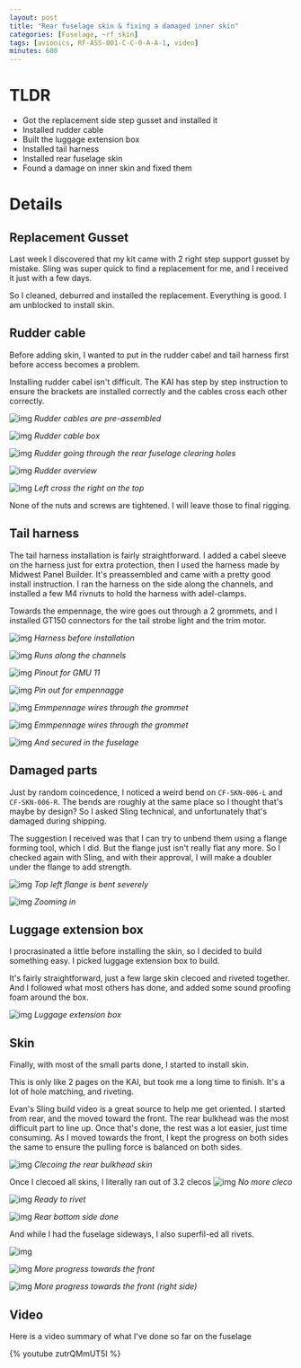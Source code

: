 ```yaml
---
layout: post
title: "Rear fuselage skin & fixing a damaged inner skin"
categories: [Fuselage, ~rf_skin]
tags: [avionics, RF-ASS-001-C-C-0-A-A-1, video]
minutes: 600
---
```


# TLDR

- Got the replacement side step gusset and installed it
- Installed rudder cable
- Built the luggage extension box
- Installed tail harness
- Installed rear fuselage skin
- Found a damage on inner skin and fixed them

# Details

## Replacement Gusset

Last week I discovered that my kit came with 2 right step support gusset by mistake. Sling was super quick to find a replacement for me, and I received it just with a few days.

So I cleaned, deburred and installed the replacement. Everything is good. I am unblocked to install skin.

## Rudder cable

Before adding skin, I wanted to put in the rudder cabel and tail harness first before access becomes a problem.

Installing rudder cabel isn't difficult. The KAI has step by step instruction to ensure the brackets are installed correctly and the cables cross each other correctly.

![img](https://lh3.googleusercontent.com/pw/AP1GczMpdMFMAsRLIeSmys1epOKYODvx5F64FWpVK__lIoxBSLjq2ztCfCZ8Y6B56hBOabTHPd742-Lhhe1-dYPeUll25_LQ8-rSdXbTYclbhqIH_prQiTqcbMmR9CokO_a0b86vJvYolI3AzzZ5bzV7J5XYiA=w786-h1044-s-no-gm?authuser=0)
_Rudder cables are pre-assembled_

![img](https://lh3.googleusercontent.com/pw/AP1GczM-irmN8NAs55eEDLGh47eB0v3_mEVAeMaJr9KzqsE9hPdU1xhJ-27d0H5rSeEYJJez0-GJeGt1859e_8Tt2HVH3VX9atm4-1aRk6sOQvxvtJyV7Q9ryWz6SWaWv-rKGZPD-ujKOx7KVQlBqiElxzlAlQ=w786-h1044-s-no-gm?authuser=0)
_Rudder cable box_

![img](https://lh3.googleusercontent.com/pw/AP1GczOzaRzzrkiEOVjN9k-ktNCx92VwtxesB73imUaIp-sjnJvPID5y9PPe38WRmimh1uR9s82EHtk_B6shmRIlwNLIo4Dttw6MUnZ5lHh9VItZDkUkV4j2djhxYQb5_xsqxu8RAYnwU-RbyMLRN4OsfMovPQ=w786-h1044-s-no-gm?authuser=0)
_Rudder going through the rear fuselage clearing holes_

![img](https://lh3.googleusercontent.com/pw/AP1GczN6I1CDyy_NYOMFvOjSq1GtSALSiahJBWDZyExFqUpK5DDGphPDkmLnybLIms-yl8FTH-v0xdd3PIQ9NsyER6z0JOKsCb_BjBTVu2FxaYlwhhCkbrhe6nekNs4_Tj8TFys79Xal5k81FwvWW7jd815UVw=w786-h1044-s-no-gm?authuser=0)
_Rudder overview_

![img](https://lh3.googleusercontent.com/pw/AP1GczPDeOhTI7o0HIk7UCqKHZ5weAig8tSAozlEVPQPP5rWbDREWsUWZVZt5movaedgbxUaO8_Q3LzrKDiClbb4V9KOtA6tvbXiDTsi0V7RC7leSOzR4XToyKGebt_PV5-W8CdPRNkRfynCFck2_JJAnHuYUQ=w786-h1044-s-no-gm?authuser=0)
_Left cross the right on the top_

None of the nuts and screws are tightened. I will leave those to final rigging.

## Tail harness

The tail harness installation is fairly straightforward. I added a cabel sleeve on the harness just for extra protection, then I used the harness made by Midwest Panel Builder. It's preassembled and came with a pretty good install instruction. I ran the harness on the side along the channels, and installed a few M4 rivnuts to hold the harness with adel-clamps.

Towards the empennage, the wire goes out through a 2 grommets, and I installed GT150 connectors for the tail strobe light and the trim motor.

![img](https://lh3.googleusercontent.com/pw/AP1GczPCfx_XUB-KvhsfNYz9A5lGIO9zVgPfouDdnpZJKxWC7sVjp2ymDwmB2ab0NyZVsmSmP33KN-rODRSCXUoBa21tLgLUndoSYeOjWRsvp_pgn8yN-kdDRSSUimBuVByA6SgJ6HN8FOFkAnXrdI-0lwTsbg=w1352-h1018-s-no-gm?authuser=0)
_Harness before installation_

![img](https://lh3.googleusercontent.com/pw/AP1GczPSx-w22GAoe2eNQDHUuAS7YpZxS0hQDPhArY77af5unqo9a8ZDKFtqCFQTZxWiahTxVg5xkC4VYKxioZVNQ_SGcGy9vKwRLOzCJYiBe7bKcKROHhLQcjXeWukw0a3Ll_gOSrOQzY2QXWyjNzDswI8Wlg=w786-h1044-s-no-gm?authuser=0)
_Runs along the channels_

![img](https://lh3.googleusercontent.com/pw/AP1GczPCgxI4h7apS3kYLW802V_UtJqiCjXvM0hG0BW80td24EypS8qkr0KsU-o3GQ8gBv4hNXvFFqOcKfC5loB247oagXvSBilHVDerAN2FuXo2XVANkzj2X7tv1ak3upNc2HIDuCHMaNMuQAO5_DicQRX0zQ=w786-h1044-s-no-gm?authuser=0)
_Pinout for GMU 11_

![img](https://lh3.googleusercontent.com/pw/AP1GczNckesngpMhvXfqA3YEJOk0C8R_It-_53H87t-2TAbzgdK_AkMnXEOKQXcaz83LNTp3oBewvYXOGbWo81Sf0m8L7h8XWFYx3zXtcjrWVIlZpqQAEaDjLDLzIxVmZ3e4KpuAo-H-GJaJewykT6QnFRAC0w=w786-h1044-s-no-gm?authuser=0)
_Pin out for empennagge_

![img](https://lh3.googleusercontent.com/pw/AP1GczPbZ_uN-X54NbkJhOgeTjM74FMw_V3KTSFjIN6-bDVkUCPcY37u5rGxji3s0GrQR-609fR784eDZSWxcUNQ4hMmyV2AosSAFhyoqB5JhPPqoajcqAY12hI16Yfc97-yGg52xmpHq1PwwFlzRMl6kJCZHw=w1352-h1018-s-no-gm?authuser=0)
_Emmpennage wires through the grommet_

![img](https://lh3.googleusercontent.com/pw/AP1GczNVOqNz1CRJL_SJ5LTUVK9zYc5EDp6BV5IdrZVjPDlcv5hhHdtEXlJ9j4np2EiQYl4XQBsmxgBksj1oVOL1WKaNlq5FWx4gBc4M8n80Ub_M9eBNXzb9hqewfV4KzSZOHhJg5bck4gc2NqRpBTVupE2a4g=w1352-h1018-s-no-gm?authuser=0)
_Emmpennage wires through the grommet_

![img](https://lh3.googleusercontent.com/pw/AP1GczP2ia9aT3tD9LmTwlp4ITja1f-90AfCGFxkJdbgTvM8VXrOpY44vzJNNeaLpZC3oVvDoJu77OOqMZ2Xlb9S5zg1guxY0DeTIrHW34iz3PDmGwv2OE2RfQXGBkCKq3UG6UK4cCrIkd8AGzU8pdPwB9EGjw=w1352-h1018-s-no-gm?authuser=0)
_And secured in the fuselage_

## Damaged parts

Just by random coincedence, I noticed a weird bend on `CF-SKN-006-L` and `CF-SKN-006-R`. The bends are roughly at the same place so I thought that's maybe by design? So I asked Sling technical, and unfortunately that's damaged during shipping.

The suggestion I received was that I can try to unbend them using a flange forming tool, which I did. But the flange just isn't really flat any more. So I checked again with Sling, and with their approval, I will make a doubler under the flange to add strength.

![img](https://lh3.googleusercontent.com/pw/AP1GczMM7xugQ_NgcFOWJVnrvAsBieFH_uHU-NP88SZbjPm0sVACWePelMyNtNXyBDujLt59O6m3BejyC-HnAZPBseZBCh90_ECuNuvdM1AyOYW7KyLpgu7zxGrGOvoj4gY3NWePTTaG33Lf2n4HGhexMelAFw=w1352-h1018-s-no-gm?authuser=0)
_Top left flange is bent severely_

![img](https://lh3.googleusercontent.com/pw/AP1GczOLNu3ifhnsgj7-oLDW53m78pQfViwPQ6IZbuMguTuaV84YIYFU6MrSXlH0Aj3skDnLXo67cZkH92JXslc_1zzoc-EhwFRMhD3UbE0ChTCgt953p7ZKe9BvX21SqwbFKicErmL_M2tO4tLN7wGT7-zRFg=w1352-h1018-s-no-gm?authuser=0)
_Zooming in_

## Luggage extension box

I procrasinated a little before installing the skin, so I decided to build something easy. I picked luggage extension box to build.

It's fairly straightforward, just a few large skin clecoed and riveted together. And I followed what most others has done, and added some sound proofing foam around the box.

![img](https://lh3.googleusercontent.com/pw/AP1GczPa2VkyhbUQ1TDxfVCfTCTNHRd5Ba_tSOojnQe9B5nQO79YKKOgUTwvyc9iCqe1YxzFSr_ON-PKcNo5NzriIHKXL4JnETJ8_TiPXl99rqUL1KKQ82ujEqz4HZlmgWTLV5wqNtOZWXjfiu9Hi5VFRnBB2g=w786-h1044-s-no-gm?authuser=0)
_Luggage extension box_

## Skin

Finally, with most of the small parts done, I started to install skin.

This is only like 2 pages on the KAI, but took me a long time to finish. It's a lot of hole matching, and riveting.

Evan's Sling build video is a great source to help me get oriented. I started from rear, and the moved toward the front. The rear bulkhead was the most difficult part to line up. Once that's done, the rest was a lot easier, just time consuming. As I moved towards the front, I kept the progress on both sides the same to ensure the pulling force is balanced on both sides.

![img](https://lh3.googleusercontent.com/pw/AP1GczNXogmui887-AhLq9Zuur0bkpRDvzGO-mBZcjFUUhM_3DEsT93BNh6hRcADKBfKAn-Vq_7YZ8HKKRWNOrqr_6Q7UneFenl-D5ZCq1nPcGjHFi1yKUhcImtlK4E7IOzx6P6FX0ULMWkYPPv-rgtz0vFGPQ=w1352-h1018-s-no-gm?authuser=0)
_Clecoing the rear bulkhead skin_

Once I clecoed all skins, I literally ran out of 3.2 clecos
![img](https://lh3.googleusercontent.com/pw/AP1GczMypVRp-NgMkD1neHp3AiujJqiQMy27IKLu-FmKkRCU0uwdkxdiklv7e8mXscaNkhC79KO-w-OFB0UGZtQf6FDEts2dkL4BFcK9xYj4fILPmPGz7UuXW5DKaUwYZ06UyZpR88kqfyyHuweJUwHRiGPiGQ=w1352-h1018-s-no-gm?authuser=0)
_No more cleco_

![img](https://lh3.googleusercontent.com/pw/AP1GczNH2x-zH4r3DQTBBQmOhT_o65yGQ7IyXtPgLqsvcvVET_5WOwZ_IiHKtXkCFm3QlwChcmXjUSBnLkjwmAB2Wl0E9MuLH0F_zCrXjoBJ9GkoG2EnRSsUyIQ0_2Qzj-ZozlkVEGR2wp45Mr7TzT-4Jg_MUA=w1352-h1018-s-no-gm?authuser=0)
_Ready to rivet_

![img](https://lh3.googleusercontent.com/pw/AP1GczMeA9y1P9jgG6hlpck1iFKOEWjMZE70lPqPCjeoOk982L1jou1OLsnOqF3gmeX8qHq1iG5nDhkv48bioieSwvGQsuWiOM1PPrAu7VJmJaq6asjYYjehpHxw0lElBoblMOS5m4G9IcmqHcwwZ0LOlzEEzg=w1352-h1018-s-no-gm?authuser=0)
_Rear bottom side done_

And while I had the fuselage sideways, I also superfil-ed all rivets.

![img](https://lh3.googleusercontent.com/pw/AP1GczM6gMT6GHSkHPWZJC0Yi69Z7VieX2-gQR6LzExcqPQ9-DwW6Qfprs4DC9cZ-ijP4xnVVsHO7Igw1TCckFbcd6aw2fUbNakFEWCm6Di6julfMm6LYsfN3MW85XcPtWZd2gqEXSR6iIrCmOHCkKrX2k2Z5A=w1352-h1018-s-no-gm?authuser=0)

![img](https://lh3.googleusercontent.com/pw/AP1GczPN5ucH9E_QNpb5ehGNnJem3iTAVnzBHpEHy7260p4i4LekaPFYqYpfHse6I0lcpkEczZB10wO9xJgRUsAekFO5GQncRKGJMsbuBxu3WXvwP0mUl41fJOOgzbno6YpU4sFbTixBgHeDHQyT2wdYqvdBfA=w1352-h1018-s-no-gm?authuser=0)
_More progress towards the front_

![img](https://lh3.googleusercontent.com/pw/AP1GczOBVuDrZrJbsYMZlM9i-117IFEJamOYci1TDuo3pDnKYdYQ_q-mOuxUFunPsWukh4kAjgfMjhTvDfSjlv_K1TNub-weNxnHZWp3L-la_y1y0Cmr0j4eDmDTbVbcDcd-quwD_0dafOzm6lOfxCImmnku6w=w1352-h1018-s-no-gm?authuser=0)
_More progress towards the front (right side)_

## Video

Here is a video summary of what I've done so far on the fuselage

{% youtube zutrQMmUT5I %}
